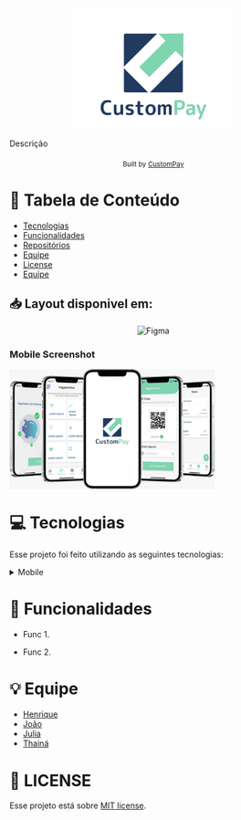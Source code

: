 <p align="center">
   <img src="./assets/logo.jpeg" alt="Happy" width="280"/>
</p>

Descrição

<div align="center">
  <sub>Built by
    <a href="https://github.com/custompay/custompay-server">CustomPay</a>
  </sub>
</div>

# :pushpin: Tabela de Conteúdo

* [Tecnologias](#computer-tecnologias)
* [Funcionalidades](#rocket-funcionalidades)
* [Repositórios](#computer-Repositórios)
* [Equipe](#equipe)
* [License](#closed_book-license)
* [Equipe](#bulb-Equipe)



## 📥 Layout disponivel em:  
<p align="center">
    <a title=".fig Mobile  href="https://www.figma.com/file/Mp1F0M7ELfmhLO4lrW14mo/PaySmart?node-id=0%3A1">
         <img alt="Figma" src="https://img.shields.io/badge/Versão Mobile-black?style=flat-square&logo=figma&logoColor=red" width="215px"/>
    </a>
</p>

### Mobile Screenshot
<div style="display: flex; flex-direction: 'row';">
   <img src="./assets/conjuntoMockup.jpeg" width="360">
</div>


# :computer: Tecnologias
Esse projeto foi feito utilizando as seguintes tecnologias:
<details>
  <summary>Mobile</summary>

-   [VS Code](https://code.visualstudio.com/)

</details>

# :rocket: Funcionalidades

- Func 1.

- Func 2.


# :bulb: Equipe
- [Henrique](https://www.linkedin.com/in/henriquegomess/)
- [João](https://www.linkedin.com/in/paulodocarmo/)
- [Julia](https://www.linkedin.com/in/julia-demuner/)
- [Thainá](https://www.linkedin.com/in/thaina-monteiro/)

# :closed_book: LICENSE

Esse projeto está sobre [MIT license](./LICENSE).
